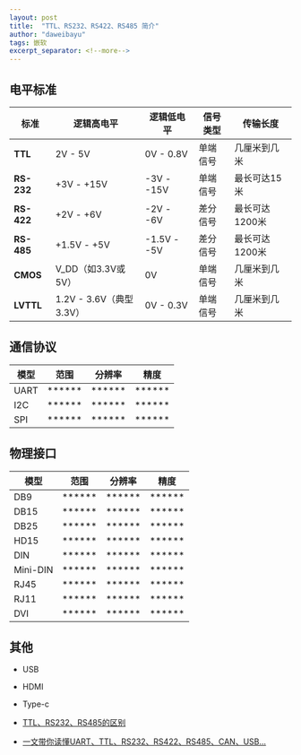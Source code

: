 ```yaml
---
layout: post
title:  "TTL、RS232、RS422、RS485 简介"
author: "daweibayu"
tags: 嵌软
excerpt_separator: <!--more-->
---
```

 <!--more-->


## 电平标准

| 标准         | 逻辑高电平         | 逻辑低电平         | 信号类型         | 传输长度       |
|--------------|---------------------|---------------------|-------------------|-----------------|
| **TTL**      | 2V - 5V             | 0V - 0.8V           | 单端信号          | 几厘米到几米    |
| **RS-232**   | +3V - +15V          | -3V - -15V          | 单端信号          | 最长可达15米    |
| **RS-422**   | +2V - +6V           | -2V - -6V           | 差分信号          | 最长可达1200米  |
| **RS-485**   | +1.5V - +5V | -1.5V - -5V  | 差分信号          | 最长可达1200米  |
| **CMOS**     | V_DD（如3.3V或5V） | 0V                   | 单端信号          | 几厘米到几米    |
| **LVTTL**    | 1.2V - 3.6V（典型3.3V） | 0V - 0.3V          | 单端信号          | 几厘米到几米    |



## 通信协议

|  模型  |  范围  |  分辨率  |  精度  |
|---|---|---|---|
| UART | ****** | ****** | ****** |
| I2C | ****** | ****** | ****** |
| SPI | ****** | ****** | ****** |


## 物理接口

|  模型  |  范围  |  分辨率  |  精度  |
|---|---|---|---|
| DB9 | ****** | ****** | ****** |
| DB15 | ****** | ****** | ****** |
| DB25 | ****** | ****** | ****** |
| HD15 | ****** | ****** | ****** |
| DIN | ****** | ****** | ****** |
| Mini-DIN | ****** | ****** | ****** |
| RJ45 | ****** | ****** | ****** |
| RJ11 | ****** | ****** | ****** |
| DVI | ****** | ****** | ****** |



## 其他

* USB
* HDMI
* Type-c


 * [TTL、RS232、RS485的区别](https://www.cnblogs.com/zcx0326/p/18272120)
 * [一文带你读懂UART、TTL、RS232、RS422、RS485、CAN、USB...](https://www.eet-china.com/mp/a203933.html)